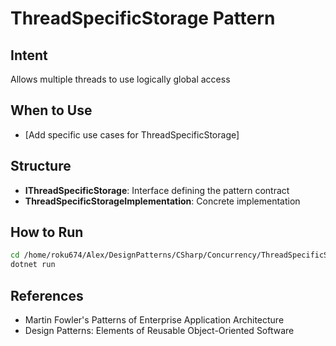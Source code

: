 # ThreadSpecificStorage Pattern

## Intent
Allows multiple threads to use logically global access

## When to Use
- [Add specific use cases for ThreadSpecificStorage]

## Structure
- **IThreadSpecificStorage**: Interface defining the pattern contract
- **ThreadSpecificStorageImplementation**: Concrete implementation

## How to Run
```bash
cd /home/roku674/Alex/DesignPatterns/CSharp/Concurrency/ThreadSpecificStorage
dotnet run
```

## References
- Martin Fowler's Patterns of Enterprise Application Architecture
- Design Patterns: Elements of Reusable Object-Oriented Software
